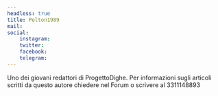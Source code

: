 ```yaml
---
headless: true
title: Pelton1989
mail: 
social:
    instagram:
    twitter:
    facebook:
    telegram:
---
```


Uno dei giovani redattori di ProgettoDighe. Per informazioni sugli articoli scritti da questo autore chiedere nel Forum o scrivere al 3311148893
